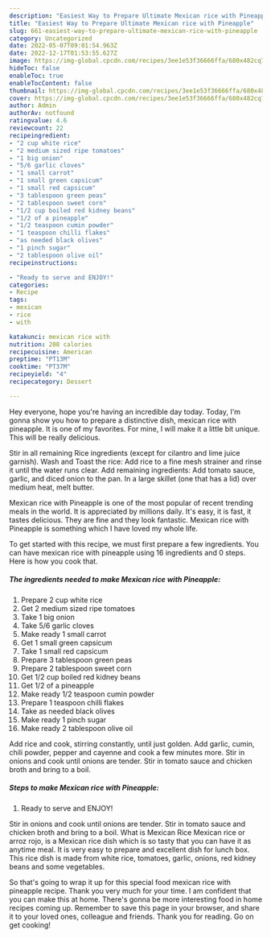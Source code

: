 ```yaml
---
description: "Easiest Way to Prepare Ultimate Mexican rice with Pineapple"
title: "Easiest Way to Prepare Ultimate Mexican rice with Pineapple"
slug: 661-easiest-way-to-prepare-ultimate-mexican-rice-with-pineapple
category: Uncategorized
date: 2022-05-07T09:01:54.963Z
date: 2022-12-17T01:53:55.627Z
image: https://img-global.cpcdn.com/recipes/3ee1e53f36666ffa/680x482cq70/mexican-rice-with-pineapple-recipe-main-photo.jpg
hideToc: false
enableToc: true
enableTocContent: false
thumbnail: https://img-global.cpcdn.com/recipes/3ee1e53f36666ffa/680x482cq70/mexican-rice-with-pineapple-recipe-main-photo.jpg
cover: https://img-global.cpcdn.com/recipes/3ee1e53f36666ffa/680x482cq70/mexican-rice-with-pineapple-recipe-main-photo.jpg
author: Admin
authorAv: notfound
ratingvalue: 4.6
reviewcount: 22
recipeingredient:
- "2 cup white rice"
- "2 medium sized ripe tomatoes"
- "1 big onion"
- "5/6 garlic cloves"
- "1 small carrot"
- "1 small green capsicum"
- "1 small red capsicum"
- "3 tablespoon green peas"
- "2 tablespoon sweet corn"
- "1/2 cup boiled red kidney beans"
- "1/2 of a pineapple"
- "1/2 teaspoon cumin powder"
- "1 teaspoon chilli flakes"
- "as needed black olives"
- "1 pinch sugar"
- "2 tablespoon olive oil"
recipeinstructions:

- "Ready to serve and ENJOY!"
categories:
- Recipe
tags:
- mexican
- rice
- with

katakunci: mexican rice with 
nutrition: 208 calories
recipecuisine: American
preptime: "PT13M"
cooktime: "PT37M"
recipeyield: "4"
recipecategory: Dessert

---
```



Hey everyone, hope you're having an incredible day today. Today, I'm gonna show you how to prepare a distinctive dish, mexican rice with pineapple. It is one of my favorites. For mine, I will make it a little bit unique. This will be really delicious.

Stir in all remaining Rice ingredients (except for cilantro and lime juice garnish). Wash and Toast the rice: Add rice to a fine mesh strainer and rinse it until the water runs clear. Add remaining ingredients: Add tomato sauce, garlic, and diced onion to the pan. In a large skillet (one that has a lid) over medium heat, melt butter.

Mexican rice with Pineapple is one of the most popular of recent trending meals in the world. It is appreciated by millions daily. It's easy, it is fast, it tastes delicious. They are fine and they look fantastic. Mexican rice with Pineapple is something which I have loved my whole life.


To get started with this recipe, we must first prepare a few ingredients. You can have mexican rice with pineapple using 16 ingredients and 0 steps. Here is how you cook that.

<!--inarticleads1-->

##### The ingredients needed to make Mexican rice with Pineapple:

1. Prepare 2 cup white rice
1. Get 2 medium sized ripe tomatoes
1. Take 1 big onion
1. Take 5/6 garlic cloves
1. Make ready 1 small carrot
1. Get 1 small green capsicum
1. Take 1 small red capsicum
1. Prepare 3 tablespoon green peas
1. Prepare 2 tablespoon sweet corn
1. Get 1/2 cup boiled red kidney beans
1. Get 1/2 of a pineapple
1. Make ready 1/2 teaspoon cumin powder
1. Prepare 1 teaspoon chilli flakes
1. Take as needed black olives
1. Make ready 1 pinch sugar
1. Make ready 2 tablespoon olive oil


Add rice and cook, stirring constantly, until just golden. Add garlic, cumin, chili powder, pepper and cayenne and cook a few minutes more. Stir in onions and cook until onions are tender. Stir in tomato sauce and chicken broth and bring to a boil. 

<!--inarticleads2-->

##### Steps to make Mexican rice with Pineapple:


1. Ready to serve and ENJOY!

Stir in onions and cook until onions are tender. Stir in tomato sauce and chicken broth and bring to a boil. What is Mexican Rice Mexican rice or arroz rojo, is a Mexican rice dish which is so tasty that you can have it as anytime meal. It is very easy to prepare and excellent dish for lunch box. This rice dish is made from white rice, tomatoes, garlic, onions, red kidney beans and some vegetables. 

So that's going to wrap it up for this special food mexican rice with pineapple recipe. Thank you very much for your time. I am confident that you can make this at home. There's gonna be more interesting food in home recipes coming up. Remember to save this page in your browser, and share it to your loved ones, colleague and friends. Thank you for reading. Go on get cooking!
